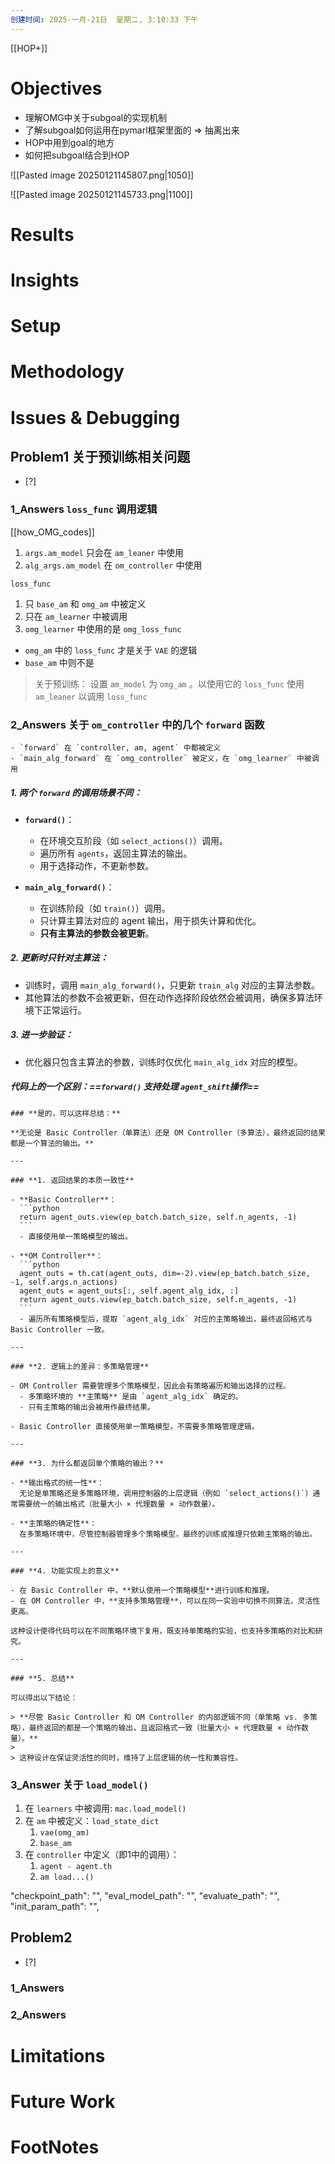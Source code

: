 ```yaml
---
创建时间: 2025-一月-21日  星期二, 3:10:33 下午
---
```

[[HOP+]]

# Objectives
- 理解OMG中关于subgoal的实现机制
- 了解subgoal如何运用在pymarl框架里面的 $\Longrightarrow$ 抽离出来
- HOP中用到goal的地方
- 如何把subgoal结合到HOP

![[Pasted image 20250121145807.png|1050]]

![[Pasted image 20250121145733.png|1100]]


# Results
# Insights
# Setup
# Methodology
# Issues & Debugging

## Problem1 关于预训练相关问题
- [?] 

### 1_Answers `loss_func` 调用逻辑
[[how_OMG_codes]]

1. `args.am_model` 只会在 `am_leaner` 中使用
2. `alg_args.am_model` 在 `om_controller` 中使用

`loss_func` 
1. 只 `base_am` 和 `omg_am` 中被定义
2. 只在 `am_learner` 中被调用
3.  `omg_learner` 中使用的是 `omg_loss_func` 


- `omg_am` 中的 `loss_func` 才是关于 `VAE` 的逻辑
- `base_am` 中则不是


>关于预训练：
>设置 `am_model` 为 `omg_am` 。以使用它的 `loss_func` 
>使用 `am_leaner` 以调用 `loss_func`



### 2_Answers 关于 `om_controller` 中的几个 `forward` 函数

```ad-tip
- `forward` 在 `controller, am, agent` 中都被定义
- `main_alg_forward` 在 `omg_controller` 被定义，在 `omg_learner` 中被调用
```


##### **1. 两个 `forward` 的调用场景不同**：
- **`forward()`**：
  - 在环境交互阶段（如 `select_actions()`）调用。
  - 遍历所有 `agents`，返回主算法的输出。
  - 用于选择动作，不更新参数。

- **`main_alg_forward()`**：
  - 在训练阶段（如 `train()`）调用。
  - 只计算主算法对应的 agent 输出，用于损失计算和优化。
  - **只有主算法的参数会被更新**。

##### **2. 更新时只针对主算法**：
- 训练时，调用 `main_alg_forward()`，只更新 `train_alg` 对应的主算法参数。
- 其他算法的参数不会被更新，但在动作选择阶段依然会被调用，确保多算法环境下正常运行。

##### **3. 进一步验证**：
- 优化器只包含主算法的参数，训练时仅优化 `main_alg_idx` 对应的模型。


##### 代码上的一个区别：==`forward()` 支持处理 `agent_shift`操作== 
````ad-tip
### **是的，可以这样总结：**

**无论是 Basic Controller（单算法）还是 OM Controller（多算法），最终返回的结果都是一个算法的输出。**

---

### **1. 返回结果的本质一致性**

- **Basic Controller**：
  ```python
  return agent_outs.view(ep_batch.batch_size, self.n_agents, -1)
  ```
  - 直接使用单一策略模型的输出。

- **OM Controller**：
  ```python
  agent_outs = th.cat(agent_outs, dim=-2).view(ep_batch.batch_size, -1, self.args.n_actions)
  agent_outs = agent_outs[:, self.agent_alg_idx, :]
  return agent_outs.view(ep_batch.batch_size, self.n_agents, -1)
  ```
  - 遍历所有策略模型后，提取 `agent_alg_idx` 对应的主策略输出，最终返回格式与 Basic Controller 一致。

---

### **2. 逻辑上的差异：多策略管理**

- OM Controller 需要管理多个策略模型，因此会有策略遍历和输出选择的过程。
  - 多策略环境的 **主策略** 是由 `agent_alg_idx` 确定的。
  - 只有主策略的输出会被用作最终结果。

- Basic Controller 直接使用单一策略模型，不需要多策略管理逻辑。

---

### **3. 为什么都返回单个策略的输出？**

- **输出格式的统一性**：  
  无论是单策略还是多策略环境，调用控制器的上层逻辑（例如 `select_actions()`）通常需要统一的输出格式（批量大小 × 代理数量 × 动作数量）。  

- **主策略的确定性**：  
  在多策略环境中，尽管控制器管理多个策略模型，最终的训练或推理只依赖主策略的输出。

---

### **4. 功能实现上的意义**

- 在 Basic Controller 中，**默认使用一个策略模型**进行训练和推理。
- 在 OM Controller 中，**支持多策略管理**，可以在同一实验中切换不同算法，灵活性更高。

这种设计使得代码可以在不同策略环境下复用，既支持单策略的实验，也支持多策略的对比和研究。

---

### **5. 总结**

可以得出以下结论：

> **尽管 Basic Controller 和 OM Controller 的内部逻辑不同（单策略 vs. 多策略），最终返回的都是一个策略的输出，且返回格式一致（批量大小 × 代理数量 × 动作数量）。**  
>
> 这种设计在保证灵活性的同时，维持了上层逻辑的统一性和兼容性。
````

### 3_Answer 关于 `load_model()` 
1. 在 `learners` 中被调用: `mac.load_model()`
2. 在 `am` 中被定义：`load_state_dict` 
	1. `vae(omg_am)`
	2. `base_am`
3. 在 `controller` 中定义（即1中的调用）：
	1. `agent - agent.th`
	2. `am load...()`


  "checkpoint_path": "",
  "eval_model_path": "",
  "evaluate_path": "",
  "init_param_path": "",


## Problem2
- [?] 

### 1_Answers


### 2_Answers



# Limitations
# Future Work
# FootNotes